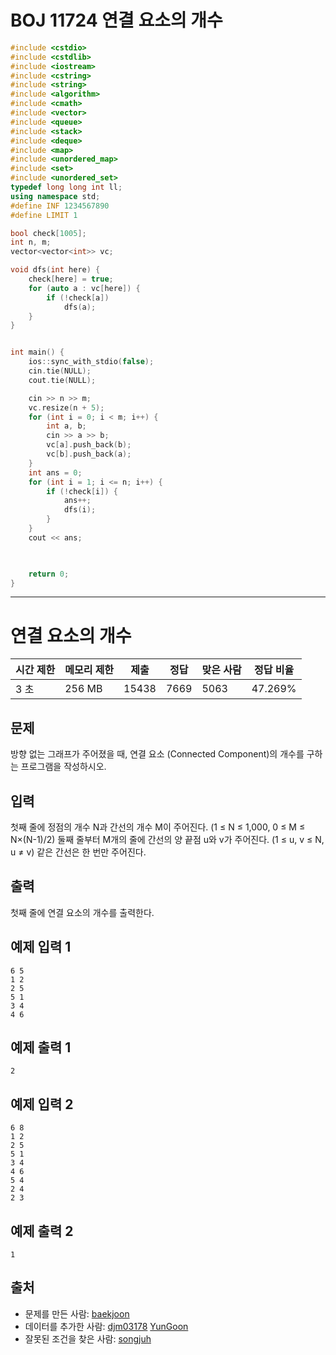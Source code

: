 # BOJ 11724 연결 요소의 개수



```c++
#include <cstdio>
#include <cstdlib>
#include <iostream>
#include <cstring>
#include <string>
#include <algorithm>
#include <cmath>
#include <vector>
#include <queue>
#include <stack>
#include <deque>
#include <map>
#include <unordered_map>
#include <set>
#include <unordered_set>
typedef long long int ll;
using namespace std;
#define INF 1234567890
#define LIMIT 1

bool check[1005];
int n, m;
vector<vector<int>> vc;

void dfs(int here) {
	check[here] = true;
	for (auto a : vc[here]) {
		if (!check[a])
			dfs(a);
	}
}


int main() {
	ios::sync_with_stdio(false);
	cin.tie(NULL);
	cout.tie(NULL);

	cin >> n >> m;
	vc.resize(n + 5);
	for (int i = 0; i < m; i++) {
		int a, b;
		cin >> a >> b;
		vc[a].push_back(b);
		vc[b].push_back(a);
	}
	int ans = 0;
	for (int i = 1; i <= n; i++) {
		if (!check[i]) {
			ans++;
			dfs(i);
		}
	}
	cout << ans;
	


	return 0;
}


```





---

# 연결 요소의 개수

| 시간 제한 | 메모리 제한 | 제출  | 정답 | 맞은 사람 | 정답 비율 |
| --------- | ----------- | ----- | ---- | --------- | --------- |
| 3 초      | 256 MB      | 15438 | 7669 | 5063      | 47.269%   |

## 문제

방향 없는 그래프가 주어졌을 때, 연결 요소 (Connected Component)의 개수를 구하는 프로그램을 작성하시오.

## 입력

첫째 줄에 정점의 개수 N과 간선의 개수 M이 주어진다. (1 ≤ N ≤ 1,000, 0 ≤ M ≤ N×(N-1)/2) 둘째 줄부터 M개의 줄에 간선의 양 끝점 u와 v가 주어진다. (1 ≤ u, v ≤ N, u ≠ v) 같은 간선은 한 번만 주어진다.

## 출력

첫째 줄에 연결 요소의 개수를 출력한다.



## 예제 입력 1

```
6 5
1 2
2 5
5 1
3 4
4 6
```

## 예제 출력 1

```
2
```

## 예제 입력 2

```
6 8
1 2
2 5
5 1
3 4
4 6
5 4
2 4
2 3
```

## 예제 출력 2

```
1
```



## 출처

- 문제를 만든 사람: [baekjoon](https://www.acmicpc.net/user/baekjoon)
- 데이터를 추가한 사람: [djm03178](https://www.acmicpc.net/user/djm03178) [YunGoon](https://www.acmicpc.net/user/YunGoon)
- 잘못된 조건을 찾은 사람: [songjuh](https://www.acmicpc.net/user/songjuh)